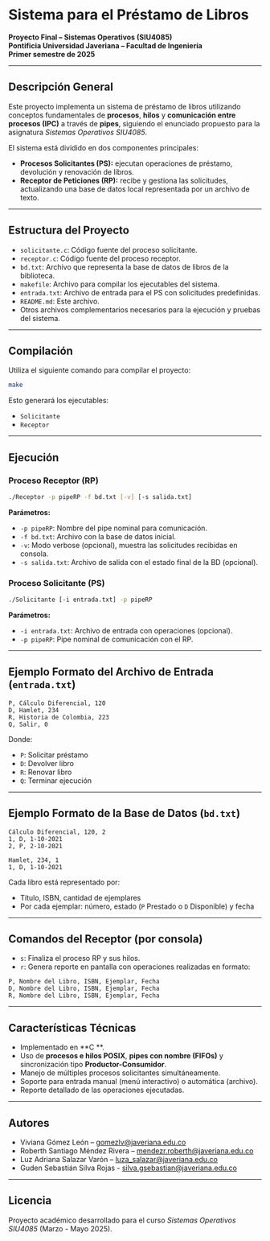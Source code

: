 # Sistema para el Préstamo de Libros

**Proyecto Final – Sistemas Operativos (SIU4085)**  
**Pontificia Universidad Javeriana – Facultad de Ingeniería**  
**Primer semestre de 2025**

---

## Descripción General

Este proyecto implementa un sistema de préstamo de libros utilizando conceptos fundamentales de **procesos**, **hilos** y **comunicación entre procesos (IPC)** a través de **pipes**, siguiendo el enunciado propuesto para la asignatura *Sistemas Operativos SIU4085*.

El sistema está dividido en dos componentes principales:

- **Procesos Solicitantes (PS):** ejecutan operaciones de préstamo, devolución y renovación de libros.
- **Receptor de Peticiones (RP):** recibe y gestiona las solicitudes, actualizando una base de datos local representada por un archivo de texto.

---

## Estructura del Proyecto

- `solicitante.c`: Código fuente del proceso solicitante.
- `receptor.c`: Código fuente del proceso receptor.
- `bd.txt`: Archivo que representa la base de datos de libros de la biblioteca.
- `makefile`: Archivo para compilar los ejecutables del sistema.
- `entrada.txt`: Archivo de entrada para el PS con solicitudes predefinidas.
- `README.md`: Este archivo.
- Otros archivos complementarios necesarios para la ejecución y pruebas del sistema.

---

## Compilación

Utiliza el siguiente comando para compilar el proyecto:

```bash
make
```

Esto generará los ejecutables:

- `Solicitante`
- `Receptor`

---

## Ejecución

### Proceso Receptor (RP)

```bash
./Receptor -p pipeRP -f bd.txt [-v] [-s salida.txt]
```

**Parámetros:**

- `-p pipeRP`: Nombre del pipe nominal para comunicación.
- `-f bd.txt`: Archivo con la base de datos inicial.
- `-v`: Modo verbose (opcional), muestra las solicitudes recibidas en consola.
- `-s salida.txt`: Archivo de salida con el estado final de la BD (opcional).

### Proceso Solicitante (PS)

```bash
./Solicitante [-i entrada.txt] -p pipeRP
```

**Parámetros:**

- `-i entrada.txt`: Archivo de entrada con operaciones (opcional).
- `-p pipeRP`: Pipe nominal de comunicación con el RP.

---

## Ejemplo Formato del Archivo de Entrada (`entrada.txt`)

```
P, Cálculo Diferencial, 120
D, Hamlet, 234
R, Historia de Colombia, 223
Q, Salir, 0
```

Donde:

- `P`: Solicitar préstamo
- `D`: Devolver libro
- `R`: Renovar libro
- `Q`: Terminar ejecución

---

## Ejemplo Formato de la Base de Datos (`bd.txt`)

```
Cálculo Diferencial, 120, 2
1, D, 1-10-2021
2, P, 2-10-2021

Hamlet, 234, 1
1, D, 1-10-2021
```

Cada libro está representado por:
- Título, ISBN, cantidad de ejemplares
- Por cada ejemplar: número, estado (`P` Prestado o `D` Disponible) y fecha

---

## Comandos del Receptor (por consola)

- `s`: Finaliza el proceso RP y sus hilos.
- `r`: Genera reporte en pantalla con operaciones realizadas en formato:

```
P, Nombre del Libro, ISBN, Ejemplar, Fecha
D, Nombre del Libro, ISBN, Ejemplar, Fecha
R, Nombre del Libro, ISBN, Ejemplar, Fecha
```

---

## Características Técnicas

- Implementado en **C **.
- Uso de **procesos e hilos POSIX**, **pipes con nombre (FIFOs)** y sincronización tipo **Productor-Consumidor**.
- Manejo de múltiples procesos solicitantes simultáneamente.
- Soporte para entrada manual (menú interactivo) o automática (archivo).
- Reporte detallado de las operaciones ejecutadas.

---

## Autores

- Viviana Gómez León – gomezlv@javeriana.edu.co
- Roberth Santiago Méndez Rivera – mendezr.roberth@javeriana.edu.co
- Luz Adriana Salazar Varón – luza_salazar@javeriana.edu.co
- Guden Sebastián Silva Rojas - silva.gsebastian@javeriana.edu.co

---

## Licencia

Proyecto académico desarrollado para el curso *Sistemas Operativos SIU4085* (Marzo - Mayo 2025).

